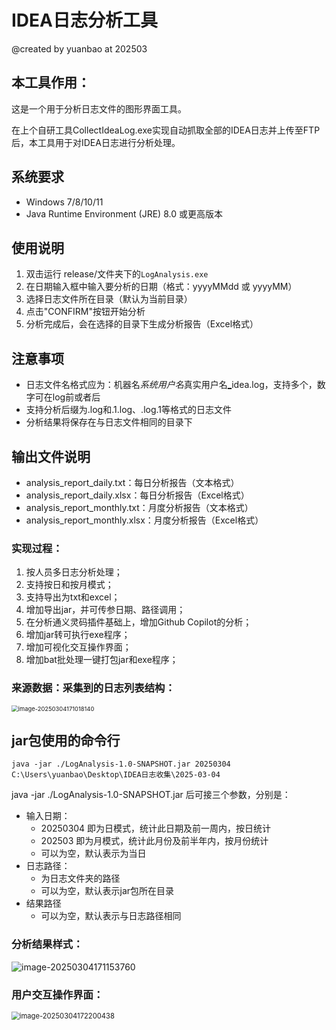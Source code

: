 # IDEA日志分析工具

@created by yuanbao at 202503



## 本工具作用：

这是一个用于分析日志文件的图形界面工具。

在上个自研工具CollectIdeaLog.exe实现自动抓取全部的IDEA日志并上传至FTP后，本工具用于对IDEA日志进行分析处理。



## 系统要求

- Windows 7/8/10/11
- Java Runtime Environment (JRE) 8.0 或更高版本



## 使用说明

1. 双击运行 release/文件夹下的`LogAnalysis.exe`
2. 在日期输入框中输入要分析的日期（格式：yyyyMMdd 或 yyyyMM）
3. 选择日志文件所在目录（默认为当前目录）
4. 点击"CONFIRM"按钮开始分析
5. 分析完成后，会在选择的目录下生成分析报告（Excel格式）



## 注意事项

- 日志文件名格式应为：机器名<u>_</u>系统用户名<u>_</u>真实用户名<u>_</u>idea.log，支持多个，数字可在log前或者后
- 支持分析后缀为.log和.1.log、.log.1等格式的日志文件
- 分析结果将保存在与日志文件相同的目录下



## 输出文件说明

- analysis_report_daily.txt：每日分析报告（文本格式）
- analysis_report_daily.xlsx：每日分析报告（Excel格式）
- analysis_report_monthly.txt：月度分析报告（文本格式）
- analysis_report_monthly.xlsx：月度分析报告（Excel格式）



### 实现过程：

1. 按人员多日志分析处理；
2. 支持按日和按月模式；
3. 支持导出为txt和excel；
4. 增加导出jar，并可传参日期、路径调用；
5. 在分析通义灵码插件基础上，增加Github Copilot的分析；
6. 增加jar转可执行exe程序；
7. 增加可视化交互操作界面；
8. 增加bat批处理一键打包jar和exe程序；



### 来源数据：采集到的日志列表结构：

<img src="https://yuanbao-oss.oss-cn-shenzhen.aliyuncs.com/img/public_imgs/PicGo/202503041710506.png" alt="image-20250304171018140" style="zoom:67%;" />



## jar包使用的命令行

```shell
java -jar ./LogAnalysis-1.0-SNAPSHOT.jar 20250304 C:\Users\yuanbao\Desktop\IDEA日志收集\2025-03-04

```

java -jar ./LogAnalysis-1.0-SNAPSHOT.jar 后可接三个参数，分别是：

- 输入日期：
  - 20250304  即为日模式，统计此日期及前一周内，按日统计
  - 202503 即为月模式，统计此月份及前半年内，按月份统计
  - 可以为空，默认表示为当日
- 日志路径：
  - 为日志文件夹的路径
  - 可以为空，默认表示jar包所在目录
- 结果路径
  - 可以为空，默认表示与日志路径相同





### 分析结果样式：

![image-20250304171153760](https://yuanbao-oss.oss-cn-shenzhen.aliyuncs.com/img/public_imgs/PicGo/202503041711009.png)



### 用户交互操作界面：

<img src="https://yuanbao-oss.oss-cn-shenzhen.aliyuncs.com/img/public_imgs/PicGo/202503041722201.png" alt="image-20250304172200438" style="zoom:80%;" />

